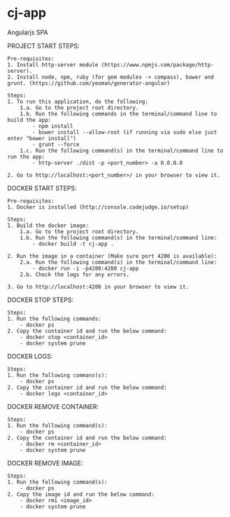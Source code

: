 # cj-app
Angularjs SPA

PROJECT START STEPS:

    Pre-requisites:
    1. Install http-server module (https://www.npmjs.com/package/http-server).
    2. Install node, npm, ruby (for gem modules -> compass), bower and grunt. (https://github.com/yeoman/generator-angular)

    Steps:
    1. To run this application, do the following:
        1.a. Go to the project root directory.
        1.b. Run the following commands in the terminal/command line to build the app:
            - npm install
            - bower install --allow-root (if running via sudo else just enter "bower install")
            - grunt --force
        1.c. Run the following command(s) in the terminal/command line to run the app:    
            - http-server ./dist -p <port_number> -a 0.0.0.0
    
    2. Go to http://localhost:<port_number>/ in your browser to view it.


DOCKER START STEPS:

    Pre-requisites:
    1. Docker is installed (http://console.codejudge.io/setup)

    Steps:
    1. Build the docker image:
        1.a. Go to the project root directory.
        1.b. Run the following command(s) in the terminal/command line:
            - docker build -t cj-app .

    2. Run the image in a container (Make sure port 4200 is available):        
        2.a. Run the following command(s) in the terminal/command line:
            - docker run -i -p4200:4200 cj-app
        2.b. Check the logs for any errors. 

    3. Go to http://localhost:4200 in your browser to view it.

DOCKER STOP STEPS:

    Steps:
    1. Run the following commands:
        - docker ps
    2. Copy the container id and run the below command:
        - docker stop <container_id> 
        - docker system prune

DOCKER LOGS:

    Steps:
    1. Run the following commans(s):
        - docker ps
    2. Copy the container id and run the below command:
        - docker logs <container_id>

DOCKER REMOVE CONTAINER:

    Steps:
    1. Run the following command(s):
        - docker ps
    2. Copy the container id and run the below command:
        - docker rm <container_id>
        - docker system prune

DOCKER REMOVE IMAGE:

    Steps:
    1. Run the following command(s):
        - docker ps
    2. Copy the image id and run the below command:
        - docker rmi <image_id>
        - docker system prune

